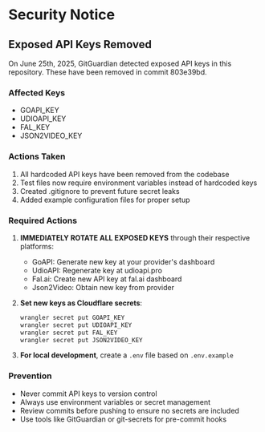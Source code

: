 # Security Notice

## Exposed API Keys Removed

On June 25th, 2025, GitGuardian detected exposed API keys in this repository. These have been removed in commit 803e39bd.

### Affected Keys
- GOAPI_KEY
- UDIOAPI_KEY
- FAL_KEY
- JSON2VIDEO_KEY

### Actions Taken
1. All hardcoded API keys have been removed from the codebase
2. Test files now require environment variables instead of hardcoded keys
3. Created .gitignore to prevent future secret leaks
4. Added example configuration files for proper setup

### Required Actions
1. **IMMEDIATELY ROTATE ALL EXPOSED KEYS** through their respective platforms:
   - GoAPI: Generate new key at your provider's dashboard
   - UdioAPI: Regenerate key at udioapi.pro
   - Fal.ai: Create new API key at fal.ai dashboard
   - Json2Video: Obtain new key from provider

2. **Set new keys as Cloudflare secrets**:
   ```bash
   wrangler secret put GOAPI_KEY
   wrangler secret put UDIOAPI_KEY
   wrangler secret put FAL_KEY
   wrangler secret put JSON2VIDEO_KEY
   ```

3. **For local development**, create a `.env` file based on `.env.example`

### Prevention
- Never commit API keys to version control
- Always use environment variables or secret management
- Review commits before pushing to ensure no secrets are included
- Use tools like GitGuardian or git-secrets for pre-commit hooks